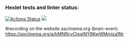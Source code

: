 ### Hexlet tests and linter status:
[![Actions Status](https://github.com/zhdanovandrey4207/python-project-49/actions/workflows/hexlet-check.yml/badge.svg)](https://github.com/zhdanovandrey4207/python-project-49/actions)
<a href="https://codeclimate.com/github/zhdanovandrey4207/python-project-49/test_coverage"><img src="https://api.codeclimate.com/v1/badges/a3a15b5a51236860b6e3/test_coverage" /></a>

#recording on the website asciinema.org (brain-even):
    https://asciinema.org/a/bMNRcyCIxqtNY8KwWMmiza1Nr

